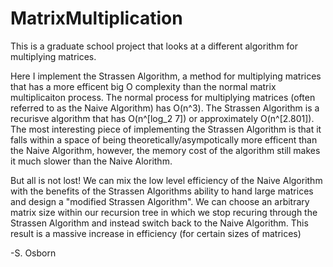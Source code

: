 # MatrixMultiplication
This is a graduate school project that looks at a different algorithm for multiplying matrices. 

Here I implement the Strassen Algorithm, a method for multiplying matrices that has a more efficent big O complexity than the normal matrix multiplicaiton process.
The normal process for multiplying matrices (often referred to as the Naive Algorithm) has O(n^3).
The Strassen Algorithm is a recurisve algorithm that has O(n^[log_2 7]) or approximately O(n^[2.801]).
The most interesting piece of implementing the Strassen Algorithm is that it falls within a space of being theoretically/asympotically more efficent than the Naive Algorithm, however, the memory cost of the algorithm still makes it much slower than the Naive Alorithm.

But all is not lost! We can mix the low level efficiency of the Naive Algorithm with the benefits of the Strassen Algorithms ability to hand large matrices and design a "modified Strassen Algorithm". We can choose an arbitrary matrix size within our recursion tree in which we stop recuring through the Strassen Algorithm and instead switch back to the Naive Algorithm. This result is a massive increase in efficiency (for certain sizes of matrices)

-S. Osborn
